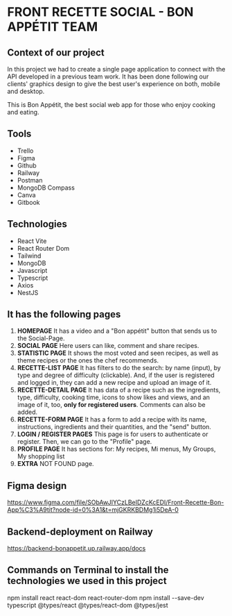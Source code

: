 # FRONT RECETTE SOCIAL - BON APPÉTIT TEAM

## Context of our project
In this project we had to create a single page application to connect with the API developed in a previous team work. It has been done following our clients' graphics design to give the best user's experience on both, mobile and desktop.

This is Bon Appétit, the best social web app for those who enjoy cooking and eating. 

## Tools 
- Trello
- Figma
- Github
- Railway
- Postman
- MongoDB Compass
- Canva
- Gitbook

## Technologies
- React Vite
- React Router Dom
- Tailwind
- MongoDB
- Javascript
- Typescript
- Axios
- NestJS

## It has the following pages
1. **HOMEPAGE** It has a video and a "Bon appétit" button that sends us to the Social-Page.
2. **SOCIAL PAGE** Here users can like, comment and share recipes.
3. **STATISTIC PAGE** It shows the most voted and seen recipes, as well as theme recipes or the ones the chef recommends.
4. **RECETTE-LIST PAGE** It has filters to do the search: by name (input), by type and degree of difficulty (clickable). And, if the user is registered and logged in, they can add a new recipe and upload an image of it.
5. **RECETTE-DETAIL PAGE** It has data of a recipe such as the ingredients, type, difficulty, cooking time, icons to show likes and views, and an image of it, too, **only for registered users**. Comments can also be added.
6. **RECETTE-FORM PAGE** It has a form to add a recipe with its name, instructions, ingredients and their quantities, and the "send" button.
7. **LOGIN / REGISTER PAGES** This page is for users to authenticate or register. Then, we can go to the "Profile" page.
8. **PROFILE PAGE** It has sections for: My recipes, Mi menus, My Groups, My shopping list
9. **EXTRA** NOT FOUND page.


## Figma design
https://www.figma.com/file/SObAwJIYCzLBeIDZcKcEDI/Front-Recette-Bon-App%C3%A9tit?node-id=0%3A1&t=mjGKRKBDMg1i5DeA-0

## Backend-deployment on Railway
https://backend-bonappetit.up.railway.app/docs

## Commands on Terminal to install the technologies we used in this project
npm install react react-dom react-router-dom
npm install --save-dev typescript @types/react @types/react-dom @types/jest














